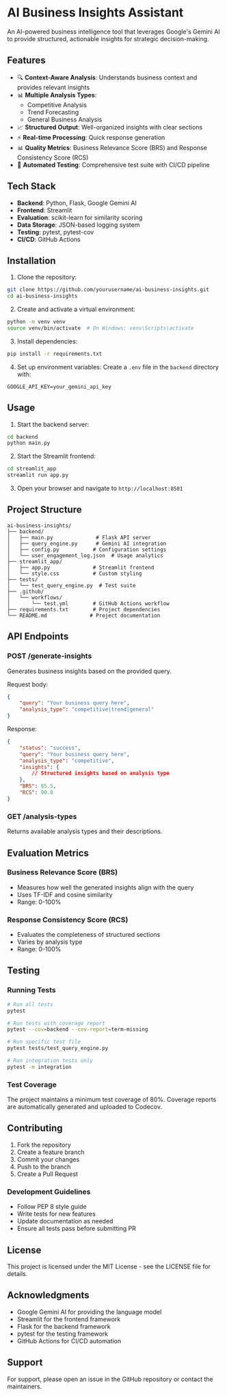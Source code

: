 # AI Business Insights Assistant

An AI-powered business intelligence tool that leverages Google's Gemini AI to provide structured, actionable insights for strategic decision-making.

## Features

- 🔍 **Context-Aware Analysis**: Understands business context and provides relevant insights
- 📊 **Multiple Analysis Types**:
  - Competitive Analysis
  - Trend Forecasting
  - General Business Analysis
- 📈 **Structured Output**: Well-organized insights with clear sections
- ⚡ **Real-time Processing**: Quick response generation
- 📊 **Quality Metrics**: Business Relevance Score (BRS) and Response Consistency Score (RCS)
- 🔄 **Automated Testing**: Comprehensive test suite with CI/CD pipeline

## Tech Stack

- **Backend**: Python, Flask, Google Gemini AI
- **Frontend**: Streamlit
- **Evaluation**: scikit-learn for similarity scoring
- **Data Storage**: JSON-based logging system
- **Testing**: pytest, pytest-cov
- **CI/CD**: GitHub Actions

## Installation

1. Clone the repository:
```bash
git clone https://github.com/yourusername/ai-business-insights.git
cd ai-business-insights
```

2. Create and activate a virtual environment:
```bash
python -m venv venv
source venv/bin/activate  # On Windows: venv\Scripts\activate
```

3. Install dependencies:
```bash
pip install -r requirements.txt
```

4. Set up environment variables:
Create a `.env` file in the `backend` directory with:
```
GOOGLE_API_KEY=your_gemini_api_key
```

## Usage

1. Start the backend server:
```bash
cd backend
python main.py
```

2. Start the Streamlit frontend:
```bash
cd streamlit_app
streamlit run app.py
```

3. Open your browser and navigate to `http://localhost:8501`

## Project Structure

```
ai-business-insights/
├── backend/
│   ├── main.py              # Flask API server
│   ├── query_engine.py      # Gemini AI integration
│   ├── config.py           # Configuration settings
│   └── user_engagement_log.json  # Usage analytics
├── streamlit_app/
│   ├── app.py              # Streamlit frontend
│   └── style.css           # Custom styling
├── tests/
│   └── test_query_engine.py  # Test suite
├── .github/
│   └── workflows/
│       └── test.yml        # GitHub Actions workflow
├── requirements.txt        # Project dependencies
└── README.md              # Project documentation
```

## API Endpoints

### POST /generate-insights
Generates business insights based on the provided query.

Request body:
```json
{
    "query": "Your business query here",
    "analysis_type": "competitive|trend|general"
}
```

Response:
```json
{
    "status": "success",
    "query": "Your business query here",
    "analysis_type": "competitive",
    "insights": {
        // Structured insights based on analysis type
    },
    "BRS": 85.5,
    "RCS": 90.0
}
```

### GET /analysis-types
Returns available analysis types and their descriptions.

## Evaluation Metrics

### Business Relevance Score (BRS)
- Measures how well the generated insights align with the query
- Uses TF-IDF and cosine similarity
- Range: 0-100%

### Response Consistency Score (RCS)
- Evaluates the completeness of structured sections
- Varies by analysis type
- Range: 0-100%

## Testing

### Running Tests
```bash
# Run all tests
pytest

# Run tests with coverage report
pytest --cov=backend --cov-report=term-missing

# Run specific test file
pytest tests/test_query_engine.py

# Run integration tests only
pytest -m integration
```

### Test Coverage
The project maintains a minimum test coverage of 80%. Coverage reports are automatically generated and uploaded to Codecov.

## Contributing

1. Fork the repository
2. Create a feature branch
3. Commit your changes
4. Push to the branch
5. Create a Pull Request

### Development Guidelines
- Follow PEP 8 style guide
- Write tests for new features
- Update documentation as needed
- Ensure all tests pass before submitting PR

## License

This project is licensed under the MIT License - see the LICENSE file for details.

## Acknowledgments

- Google Gemini AI for providing the language model
- Streamlit for the frontend framework
- Flask for the backend framework
- pytest for the testing framework
- GitHub Actions for CI/CD automation

## Support

For support, please open an issue in the GitHub repository or contact the maintainers. 